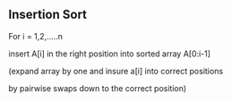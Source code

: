 ## Insertion Sort

For i = 1,2,.....n

insert A[i] in the right position into sorted array A[0:i-1]

(expand array by one and insure a[i] into correct positions

by pairwise swaps down to the correct position)
